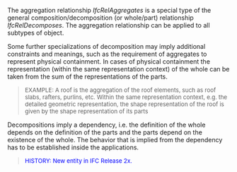 ﻿The aggregation relationship _IfcRelAggregates_ is a special type of the general composition/decomposition (or whole/part) relationship _IfcRelDecomposes_. The aggregation relationship can be applied to all subtypes of object.

Some further specializations of decomposition may imply additional constraints and meanings, such as the requirement of aggregates to represent physical containment. In cases of physical containment the representation (within the same representation context) of the whole can be taken from the sum of the representations of the parts.

> <font size="-1">EXAMPLE: A roof is the aggregation of the roof
		elements, such as roof slabs, rafters, purlins, etc. Within the same
		representation context, e.g. the detailed geometric representation, the shape
		representation of the roof is given by the shape representation of its
		parts</font>

Decompositions imply a dependency, i.e. the definition of the whole depends on the definition of the parts and the parts depend on the existence of the whole. The behavior that is implied from the dependency has to be established inside the applications.

> <font color="#0000FF" size="-1">HISTORY: New entity in IFC Release
		  2x.</font>
>